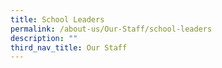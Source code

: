 ```yaml
---
title: School Leaders
permalink: /about-us/Our-Staff/school-leaders
description: ""
third_nav_title: Our Staff
---
```

